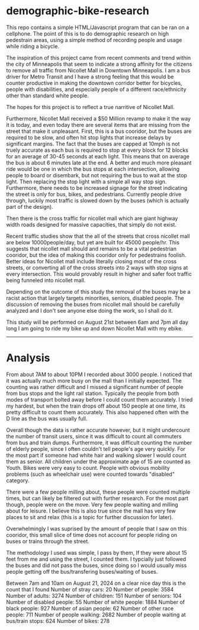 # demographic-bike-research
This repo contains a simple HTML/Javascript program that can be ran on a cellphone. The point of this is to do demographic research on high pedestrain areas, using a simple method of recording people and usage while riding a bicycle.

The inspiration of this project came from recent comments and trend within the city of Minneapolis that seem to indicate a strong affinity for the citizens to remove all traffic from Nicollet Mall in Downtown Minneapolis. I am a bus driver for Metro Transit and I have a strong feeling that this would be counter productive in making the downtown corridor better for bicycles, people with disabilities, and especially people of a different race/ethnicity other than standard white people. 

The hopes for this project is to reflect a true narritive of Nicollet Mall. 

Furthermore, Nicollet Mall received a $50 Million revamp to make it the way it is today, and even today there are several items that are missing from the street that make it unpleasant. First, this is a bus cooridor, but the buses are required to be slow, and often hit stop lights that increase delays by significant margins. The fact that the buses are capped at 10mph is not truely accurate as each bus is required to stop at every block for 12 blocks for an average of 30-45 seconds at each light. This means that on average the bus is about 6 minutes late at the end. A better and much more pleasant ride would be one in which the bus stops at each intersection, allowing people to board or disembark, but not requiring the bus to wait at the stop light. Then replacing the stop light with a simple all way stop sign. Furthermore, there needs to be increased signage for the street indicating the street is only for bus, bikes, and pedestrians. Currently people drive through, luckily most traffic is slowed down by the buses (which is actually part of the design).

Then there is the cross traffic for nicollet mall which are giant highway width roads designed for massive capacities, that simply do not exist.

Recent traffic studies show that the all of the streets that cross nicollet mall are below 10000people/day, but yet are built for 45000 people/hr. This suggests that nicollet mall should and remains to be a vital pedestrian cooridor, but the idea of making this cooridor only for pedestrains foolish. Better ideas for Nicollet mall include literally closing most of the cross streets, or converting all of the cross streets into 2 ways with stop signs at every intersection. This would provably result in higher and safer foot traffic being funneled into nicollet mall. 

Depending on the outcome of this study the removal of the buses may be a racist action that largely targets minorities, seniors, disabled people. The discussion of removing the buses from nicollet mall should be carefully analyzed and I don't see anyone else doing the work, so I shall do it.

This study will be performed on August 21st between 6am and 7pm all day long I am going to ride my bike up and down Nicollet Mall with my ebike.

-----------------------------------------------------------------------------------------------
# Analysis
From about 7AM to about 10PM I recorded about 3000 people. I noticed that it was actually much more busy on the mall than I initially expected.
The counting was rather difficult and I missed a significant number of people from bus stops and the light rail station. Typically the people from both modes of transport bolted away before I could count them accurately. I tried my hardest, but when the train drops off about 150 people at one time, its pretty difficult to count them accurately. This also happened often with the D line as the bus was usually full. 

Overall though the data is rather accurate however, but it might undercount the number of transit users, since it was difficult to count all commuters from bus and train dumps. Furthermore, it was difficult counting the number of elderly people, since I often couldn't tell people's age very quickly. For the most part if someone had white hair and walking slower I would count them as senior. All children under the approximate age of 15 are counted as Youth.
Bikes were very easy to count. People with obvious mobility problems (such as wheelchair use) were counted towards "disabled" category. 

There were a few people milling about, these people were counted multiple times, but can likely be filtered out with further research. For the most part though, people were on the move. Very few people waiting and milling about for leisure. I believe this is also true since the mall has very few places to sit and relax (this is a topic for further discussion for later).

Overwhelmingly I was suprised by the amount of people that I saw on this cooridor, this small slice of time does not account for people riding on buses or trains through the street. 

The methodology I used was simple, I pass by them, If they were about 15 feet from me and using the street, I counted them. I typcially just followed the buses and did not pass the buses, since doing so I would usually miss people getting off the bus/transfering buses/waiting of buses.

Between 7am and 10am on August 21, 2024 on a clear nice day this is the count that I found
Number of stray cars: 20 
Number of people: 3584
Number of adults: 3274
Number of children: 151
Number of seniors: 104
Number of disabled people: 55
Number of white people: 1884
Number of black people: 927
Number of asian people: 62
Number of other race people: 711
Number of people walking: 2682
Number of people waiting at bus/train stops: 624
Number of bikes: 278